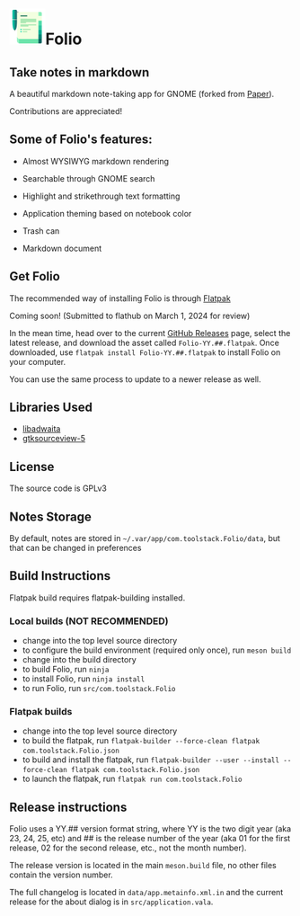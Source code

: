 # <img src="./data/icons/hicolor/scalable/apps/com.toolstack.Folio.svg" height="64"/>Folio

## Take notes in markdown

A beautiful markdown note-taking app for GNOME (forked from [Paper](https://gitlab.com/posidon_software/paper)).

Contributions are appreciated!

## Some of Folio's features:

 - Almost WYSIWYG markdown rendering

 - Searchable through GNOME search

 - Highlight and strikethrough text formatting

 - Application theming based on notebook color

 - Trash can

 - Markdown document

## Get Folio

The recommended way of installing Folio is through [Flatpak](https://flatpak.org)

Coming soon! (Submitted to flathub on March 1, 2024 for review)

In the mean time, head over to the current [GitHub Releases](https://github.com/toolstack/Folio/releases) page, select the latest release, and download the asset called `Folio-YY.##.flatpak`.  Once downloaded, use `flatpak install Folio-YY.##.flatpak` to install Folio on your computer.

You can use the same process to update to a newer release as well.

## Libraries Used
 - [libadwaita](https://gitlab.gnome.org/GNOME/libadwaita)
 - [gtksourceview-5](https://gitlab.gnome.org/GNOME/gtksourceview)

## License
The source code is GPLv3

## Notes Storage
By default, notes are stored in `~/.var/app/com.toolstack.Folio/data`,
but that can be changed in preferences

## Build Instructions
Flatpak build requires flatpak-building installed.

### Local builds (NOT RECOMMENDED)
 - change into the top level source directory
 - to configure the build environment (required only once), run ```meson build```
 - change into the build directory
 - to build Folio, run ```ninja```
 - to install Folio, run ```ninja install```
 - to run Folio, run ```src/com.toolstack.Folio```

### Flatpak builds
 - change into the top level source directory
 - to build the flatpak, run ```flatpak-builder --force-clean flatpak com.toolstack.Folio.json```
 - to build and install the flatpak, run ```flatpak-builder --user --install --force-clean flatpak com.toolstack.Folio.json```
 - to launch the flatpak, run ```flatpak run com.toolstack.Folio```

## Release instructions
 Folio uses a YY.## version format string, where YY is the two digit year (aka 23, 24, 25, etc) and ## is the release number of the year (aka 01 for the first release, 02 for the second release, etc., not the month number).

 The release version is located in the main `meson.build` file, no other files contain the version number.

 The full changelog is located in `data/app.metainfo.xml.in` and the current release for the about dialog is in `src/application.vala`.

